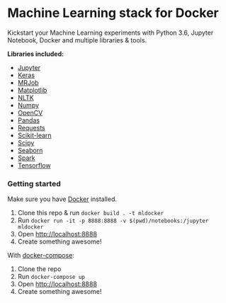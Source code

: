 # Machine Learning stack for Docker

Kickstart your Machine Learning experiments with Python 3.6, Jupyter Notebook, Docker and multiple libraries & tools.

**Libraries included:**
  * [Jupyter](http://jupyter.org/)
  * [Keras](https://keras.io/)
  * [MRJob](https://pythonhosted.org/mrjob/)
  * [Matplotlib](https://matplotlib.org/)
  * [NLTK](https://www.nltk.org/)
  * [Numpy](http://www.numpy.org/)
  * [OpenCV](https://opencv.org/)
  * [Pandas](https://pandas.pydata.org/)
  * [Requests](http://docs.python-requests.org/en/master/)
  * [Scikit-learn](http://scikit-learn.org/stable/)
  * [Scipy](https://www.scipy.org/)
  * [Seaborn](https://seaborn.pydata.org/)
  * [Spark](https://spark.apache.org/)
  * [Tensorflow](https://www.tensorflow.org/)

### Getting started
Make sure you have [Docker](https://www.docker.com/) installed. 
1. Clone this repo & run `docker build . -t mldocker`
2. Run `docker run -it -p 8888:8888 -v $(pwd)/notebooks:/jupyter mldocker`
3. Open [http://localhost:8888](http://localhost:8888)
4. Create something awesome!

With [docker-compose](https://docs.docker.com/compose/):
1. Clone the repo
2. Run `docker-compose up`
3. Open [http://localhost:8888](http://localhost:8888)
4. Create something awesome!

